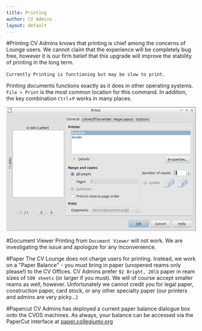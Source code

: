 ```yaml
---
title: Printing
author: CV Admins
layout: default
---
```


#Printing
CV Admins knows that printing is chief among the concerns of Lounge users.  We cannot claim that the experience will be completely bug free, however it is our firm belief that this upgrade will improve the stability of printing in the long term.

`Currently Printing is functioning but may be slow to print.`

Printing documents functions exactly as it does in other operating systems.  `File > Print` is the most common location for this command.  In addition, the key combination `Ctrl`+`P` works in many places.

![Print Dialog](/img/work/printDialogue.png)

#Document Viewer
Printing from `Document Viewer` will not work.  We are investigating the issue and apologize for any inconvenience.

#Paper
The CV Lounge does not charge users for printing.  Instead, we work on a "Paper Balance" - you must bring in paper (unopened reams only please!) to the CV Offices.  CV Admins prefer `92 Bright, 20lb` paper in ream sizes of `500 sheets` (or larger if you must).  We will of course accept smaller reams as well, however. Unfortunately we cannot credit you for legal paper, construction paper, card stock, or any other specialty paper (our printers and admins are very picky...)

#Papercut
CV Admins has deployed a current paper balance dialogue box onto the CVOS machines. As always, your balance can be accessed via the PaperCut interface at [paper.collegiumv.org](http://paper.collegiumv.org)
